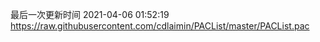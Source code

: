 最后一次更新时间 2021-04-06 01:52:19
https://raw.githubusercontent.com/cdlaimin/PACList/master/PACList.pac

